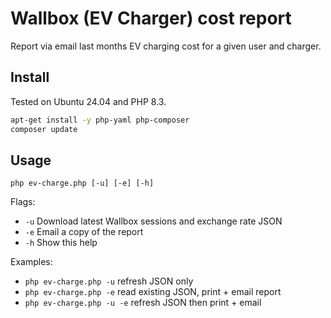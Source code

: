 # Wallbox (EV Charger) cost report

Report via email last months EV charging cost for a given user and charger.

## Install

Tested on Ubuntu 24.04 and PHP 8.3.

```bash
apt-get install -y php-yaml php-composer
composer update
```

## Usage

`php ev-charge.php [-u] [-e] [-h]`

Flags:
 - `-u` Download latest Wallbox sessions and exchange rate JSON
 - `-e` Email a copy of the report
 - `-h` Show this help

Examples:
 - `php ev-charge.php -u` refresh JSON only
 - `php ev-charge.php -e` read existing JSON, print + email report
 - `php ev-charge.php -u -e` refresh JSON then print + email